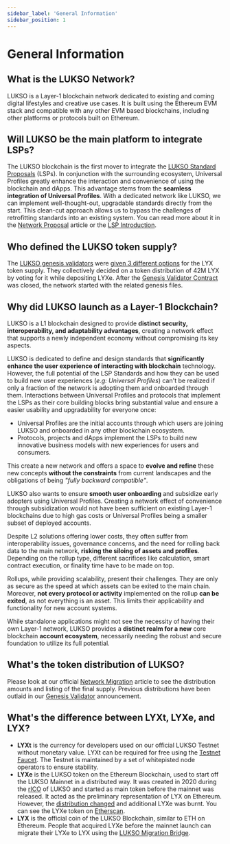 ```yaml
---
sidebar_label: 'General Information'
sidebar_position: 1
---
```


# General Information

## What is the LUKSO Network?

LUKSO is a Layer-1 blockchain network dedicated to existing and coming digital lifestyles and creative use cases. It is built using the Ethereum EVM stack and compatible with any other EVM based blockchains, including other platforms or protocols built on Ethereum.

## Will LUKSO be the main platform to integrate LSPs?

The LUKSO blockchain is the first mover to integrate the [LUKSO Standard Proposals](https://docs.lukso.tech/standards/introduction) (LSPs). In conjunction with the surrounding ecosystem, Universal Profiles greatly enhance the interaction and convenience of using the blockchain and dApps. This advantage stems from the **seamless integration of Universal Profiles**. With a dedicated network like LUKSO, we can implement well-thought-out, upgradable standards directly from the start. This clean-cut approach allows us to bypass the challenges of retrofitting standards into an existing system. You can read more about it in the [Network Proposal](https://medium.com/lukso/its-happening-the-genesis-validators-are-coming-ce5e07935df6) article or the [LSP Introduction](https://docs.lukso.tech/standards/introduction).

## Who defined the LUKSO token supply?

The [LUKSO genesis validators](https://dune.com/hmc/lukso-genesis-validators) were [given 3 different options](https://medium.com/lukso/its-happening-the-genesis-validators-are-coming-ce5e07935df6) for the LYX token supply. They collectively decided on a token distribution of 42M LYX by voting for it while depositing LYXe. After the [Genesis Validator Contract](https://etherscan.io/address/0x42000421dd80D1e90E56E87e6eE18D7770b9F8cC#code) was closed, the network started with the related genesis files.

## Why did LUKSO launch as a Layer-1 Blockchain?

LUKSO is a L1 blockchain designed to provide **distinct security, interoperability, and adaptability advantages**, creating a network effect that supports a newly independent economy without compromising its key aspects.

LUKSO is dedicated to define and design standards that **significantly enhance the user experience of interacting with blockchain** technology. However, the full potential of the LSP Standards and how they can be used to build new user experiences (_e.g: Universal Profiles_) can't be realized if only a fraction of the network is adopting them and onboarded through them. Interactions between Universal Profiles and protocols that implement the LSPs as their core building blocks bring substantial value and ensure a easier usability and upgradability for everyone once:

- Universal Profiles are the initial accounts through which users are joining LUKSO and onboarded in any other blockchain ecosystem.
- Protocols, projects and dApps implement the LSPs to build new innovative business models with new experiences for users and consumers.

This create a new network and offers a space to **evolve and refine** these new concepts **without the constraints** from current landscapes and the obligations of being _"fully backward compatible"_.

LUKSO also wants to ensure **smooth user onboarding** and subsidize early adopters using Universal Profiles. Creating a network effect of convenience through subsidization would not have been sufficient on existing Layer-1 blockchains due to high gas costs or Universal Profiles being a smaller subset of deployed accounts.

Despite L2 solutions offering lower costs, they often suffer from interoperability issues, governance concerns, and the need for rolling back data to the main network, **risking the siloing of assets and profiles**. Depending on the rollup type, different sacrifices like calculation, smart contract execution, or finality time have to be made on top.

Rollups, while providing scalability, present their challenges. They are only as secure as the speed at which assets can be exited to the main chain. Moreover, **not every protocol or activity** implemented on the rollup **can be exited**, as not everything is an asset. This limits their applicability and functionality for new account systems.

While standalone applications might not see the necessity of having their own Layer-1 network, LUKSO provides a **distinct realm for a new** core blockchain **account ecosystem**, necessarily needing the robust and secure foundation to utilize its full potential.

## What's the token distribution of LUKSO?

Please look at our official [Network Migration](https://medium.com/lukso/the-lyxe-migration-process-374053e5ddf5) article to see the distribution amounts and listing of the final supply. Previous distributions have been outlaid in our [Genesis Validator](https://medium.com/lukso/its-happening-the-genesis-validators-are-coming-ce5e07935df6) announcement.

## What's the difference between LYXt, LYXe, and LYX?

- **LYXt** is the currency for developers used on our official LUKSO Testnet without monetary value. LYXt can be required for free using the [Testnet Faucet](https://faucet.testnet.lukso.network/). The Testnet is maintained by a set of whitepisted node operators to ensure stability.
- **LYXe** is the LUKSO token on the Ethereum Blockchain, used to start off the LUKSO Mainnet in a distributed way. It was created in 2020 during the [rICO](https://medium.com/lukso/re-launching-the-reversible-ico-5289989ce7ed) of LUKSO and started as main token before the mainnet was released. It acted as the preliminary representation of LYX on Ethereum. However, the [distribution changed](https://medium.com/lukso/its-happening-the-genesis-validators-are-coming-ce5e07935df6) and additional LYXe was burnt. You can see the LYXe token on [Etherscan](https://etherscan.io/token/0xA8b919680258d369114910511cc87595aec0be6D).
- **LYX** is the official coin of the LUKSO Blockchain, similar to ETH on Ethereum. People that acquired LYXe before the mainnet launch can migrate their LYXe to LYX using the [LUKSO Migration Bridge](https://migrate.lukso.network/).

